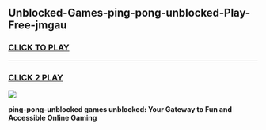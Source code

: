
## Unblocked-Games-ping-pong-unblocked-Play-Free-jmgau
<h3>
<a href="https://premium76.site?title=ping-pong-unblocked&ref=12A">CLICK TO PLAY</a></h3>
<hr>

<h3>
<a href="https://premium76.site?title=ping-pong-unblocked&ref=12A">CLICK 2 PLAY</a>
  
</h3>

<a href="https://premium76.site?title=ping-pong-unblocked&ref=12A"><img src="https://clearcache.store/games.png"></a>


**ping-pong-unblocked games unblocked: Your Gateway to Fun and Accessible Online Gaming**

